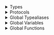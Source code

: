 <details>
<summary>Types</summary>

  - [WorkItemType](./WorkItemType)

</details>

<details>
<summary>Protocols</summary>

  - [WorkItem](./WorkItem)
  - [WorkItemCategory](./WorkItemCategory)

</details>

<details>
<summary>Global Typealiases</summary>

  - [PollingTask](./PollingTask)

</details>

<details>
<summary>Global Variables</summary>

  - [interval](./interval)

</details>

<details>
<summary>Global Functions</summary>

  - [add(workItem:)](./add\(workItem_\))
  - [remove(category:)](./remove\(category_\))
  - [removeAll()](./removeAll\(\))
  - [start()](./start\(\))
  - [stop()](./stop\(\))

</details>
